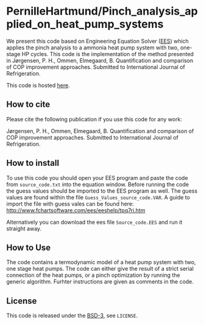 PernilleHartmund/Pinch_analysis_applied_on_heat_pump_systems
==================

We present this code based on Engineering Equation Solver ([EES](http://fchartsoftware.com/))
which applies the pinch analysis to a ammonia heat pump system with two, one-stage HP cycles. 
This code is the implementation of the method presented in Jørgensen, P. H., Ommen, Elmegaard, B. Quantification and comparison of COP improvement approaches. Submitted to International Journal of Refrigeration.

This code is hosted [here](https://github.com/PernilleHartmund/Pinch_analysis_applied_on_HPsystems).

How to cite
-----------

Please cite the following publication if you use this code for any work:

Jørgensen, P. H., Ommen, Elmegaard, B. Quantification and comparison of COP improvement approaches. Submitted to International Journal of Refrigeration.


How to install
--------------

To use this code you should open your EES program and paste the code from `source_code.txt`
into the equation window. 
Before running the code the guess values should be imported to the EES program as well. The guess values are found within the file `Guess_Values_source_code.VAR`. A guide to import the file with guess vales can be found here: http://www.fchartsoftware.com/ees/eeshelp/tpq7ri.htm 

Alternatively you can download the ees file `Source_code.EES`  and run it straight away.

How to Use
--------------
The code contains a termodynamic model of a heat pump system with two, one stage heat pumps.
The code can either give the result of a strict serial connection of the heat pumps, or a pinch optimization by running the generic algorithm. Furhter instructions are given as comments in the code. 


License
-------

This code is released under the [BSD-3](https://opensource.org/licenses/BSD-3-Clause), see `LICENSE`.

